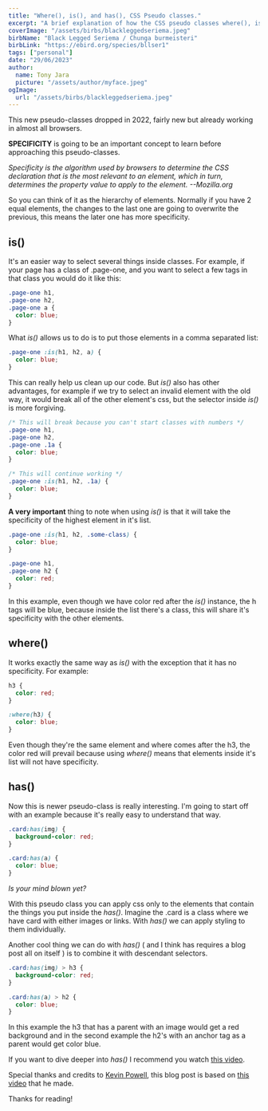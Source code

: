 ```yaml
---
title: "Where(), is(), and has(), CSS Pseudo classes."
excerpt: "A brief explanation of how the CSS pseudo classes where(), is() and has() work, with examples."
coverImage: "/assets/birbs/blackleggedseriema.jpeg"
birbName: "Black Legged Seriema / Chunga burmeisteri"
birbLink: "https://ebird.org/species/bllser1"
tags: ["personal"]
date: "29/06/2023"
author:
  name: Tony Jara
  picture: "/assets/author/myface.jpeg"
ogImage:
  url: "/assets/birbs/blackleggedseriema.jpeg"
---
```


This new pseudo-classes dropped in 2022, fairly new but already working in almost all browsers.

**SPECIFICITY** is going to be an important concept to learn before approaching this pseudo-classes.

_Specificity is the algorithm used by browsers to determine the CSS declaration that is the most relevant to an element, which in turn, determines the property value to apply to the element. --Mozilla.org_

So you can think of it as the hierarchy of elements. Normally if you have 2 equal elements, the changes to the last one are going to overwrite the previous, this means the later one has more specificity.

## is()

It's an easier way to select several things inside classes. For example, if your page has a class of .page-one, and you want to select a few tags in that class you would do it like this:

```css
.page-one h1,
.page-one h2,
.page-one a {
  color: blue;
}
```

What _is()_ allows us to do is to put those elements in a comma separated list:

```css
.page-one :is(h1, h2, a) {
  color: blue;
}
```

This can really help us clean up our code. But _is()_ also has other advantages, for example if we try to select an invalid element with the old way, it would break all of the other element's css, but the selector inside _is()_ is more forgiving.

```css
/* This will break because you can't start classes with numbers */
.page-one h1,
.page-one h2,
.page-one .1a {
  color: blue;
}

/* This will continue working */
.page-one :is(h1, h2, .1a) {
  color: blue;
}
```

**A very important** thing to note when using _is()_ is that it will take the specificity of the highest element in it's list.

```css
.page-one :is(h1, h2, .some-class) {
  color: blue;
}

.page-one h1,
.page-one h2 {
  color: red;
}
```

In this example, even though we have color red after the _is()_ instance, the h tags will be blue, because inside the list there's a class, this will share it's specificity with the other elements.

## where()

It works exactly the same way as _is()_ with the exception that it has no specificity. For example:

```css
h3 {
  color: red;
}

:where(h3) {
  color: blue;
}
```

Even though they're the same element and where comes after the h3, the color red will prevail because using _where()_ means that elements inside it's list will not have specificity.

## has()

Now this is newer pseudo-class is really interesting. I'm going to start off with an example because it's really easy to understand that way.

```css
.card:has(img) {
  background-color: red;
}

.card:has(a) {
  color: blue;
}
```

_Is your mind blown yet?_

With this pseudo class you can apply css only to the elements that contain the things you put inside the _has()_. Imagine the .card is a class where we have card with either images or links. With _has()_ we can apply styling to them individually.

Another cool thing we can do with _has()_ ( and I think has requires a blog post all on itself ) is to combine it with descendant selectors.

```css
.card:has(img) > h3 {
  background-color: red;
}

.card:has(a) > h2 {
  color: blue;
}
```

In this example the h3 that has a parent with an image would get a red background and in the second example the h2's with an anchor tag as a parent would get color blue.

If you want to dive deeper into _has()_ I recommend you watch [this video](https://www.youtube.com/watch?v=OGJvhpoE8b4).

Special thanks and credits to [Kevin Powell](https://www.youtube.com/@KevinPowell), this blog post is based on [this video](https://www.youtube.com/watch?v=3ncFpP8GP4g) that he made.

Thanks for reading!
